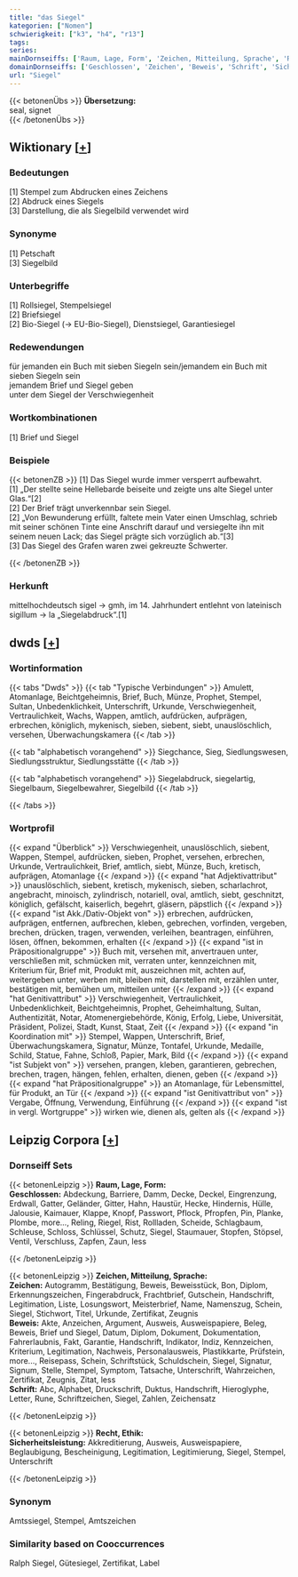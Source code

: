 ```yaml
---
title: "das Siegel"
kategorien: ["Nomen"]
schwierigkeit: ["k3", "h4", "r13"]
tags:
series:
mainDornseiffs: ['Raum, Lage, Form', 'Zeichen, Mitteilung, Sprache', 'Recht, Ethik']
domainDornseiffs: ['Geschlossen', 'Zeichen', 'Beweis', 'Schrift', 'Sicherheitsleistung']
url: "Siegel"
---
```


{{< betonenÜbs >}}
**Übersetzung:**  
seal, signet  
{{< /betonenÜbs >}}

## Wiktionary [[+](https://de.wiktionary.org/wiki/Siegel)]

### Bedeutungen
[1] Stempel zum Abdrucken eines Zeichens  
[2] Abdruck eines Siegels  
[3] Darstellung, die als Siegelbild verwendet wird  

### Synonyme
[1] Petschaft  
[3] Siegelbild  

### Unterbegriffe
[1] Rollsiegel, Stempelsiegel  
[2] Briefsiegel  
[2] Bio-Siegel (→ EU-Bio-Siegel), Dienstsiegel, Garantiesiegel  

### Redewendungen
für jemanden ein Buch mit sieben Siegeln sein/jemandem ein Buch mit sieben Siegeln sein  
jemandem Brief und Siegel geben  
unter dem Siegel der Verschwiegenheit  

### Wortkombinationen
[1] Brief und Siegel  

### Beispiele
{{< betonenZB >}}
[1] Das Siegel wurde immer versperrt aufbewahrt.  
[1] „Der stellte seine Hellebarde beiseite und zeigte uns alte Siegel unter Glas.“[2]  
[2] Der Brief trägt unverkennbar sein Siegel.  
[2] „Von Bewunderung erfüllt, faltete mein Vater einen Umschlag, schrieb mit seiner schönen Tinte eine Anschrift darauf und versiegelte ihn mit seinem neuen Lack; das Siegel prägte sich vorzüglich ab.“[3]  
[3] Das Siegel des Grafen waren zwei gekreuzte Schwerter.  

{{< /betonenZB >}}
### Herkunft
mittelhochdeutsch sigel → gmh, im 14. Jahrhundert entlehnt von lateinisch sigillum → la „Siegelabdruck“.[1]  



## dwds [[+](https://www.dwds.de/wb/Siegel)]

### Wortinformation
{{< tabs "Dwds" >}}
{{< tab "Typische Verbindungen" >}}
Amulett, Atomanlage, Beichtgeheimnis, Brief, Buch, Münze, Prophet, Stempel, Sultan, Unbedenklichkeit, Unterschrift, Urkunde, Verschwiegenheit, Vertraulichkeit, Wachs, Wappen, amtlich, aufdrücken, aufprägen, erbrechen, königlich, mykenisch, sieben, siebent, siebt, unauslöschlich, versehen, Überwachungskamera
{{< /tab >}}

{{< tab "alphabetisch vorangehend" >}}
Siegchance, Sieg, Siedlungswesen, Siedlungsstruktur, Siedlungsstätte
{{< /tab >}}

{{< tab "alphabetisch vorangehend" >}}
Siegelabdruck, siegelartig, Siegelbaum, Siegelbewahrer, Siegelbild
{{< /tab >}}

{{< /tabs >}}

### Wortprofil
{{< expand "Überblick" >}} Verschwiegenheit, unauslöschlich, siebent, Wappen, Stempel, aufdrücken, sieben, Prophet, versehen, erbrechen, Urkunde, Vertraulichkeit, Brief, amtlich, siebt, Münze, Buch, kretisch, aufprägen, Atomanlage {{< /expand >}}
{{< expand "hat Adjektivattribut" >}} unauslöschlich, siebent, kretisch, mykenisch, sieben, scharlachrot, angebracht, minoisch, zylindrisch, notariell, oval, amtlich, siebt, geschnitzt, königlich, gefälscht, kaiserlich, begehrt, gläsern, päpstlich {{< /expand >}}
{{< expand "ist Akk./Dativ-Objekt von" >}} erbrechen, aufdrücken, aufprägen, entfernen, aufbrechen, kleben, gebrechen, vorfinden, vergeben, brechen, drücken, tragen, verwenden, verleihen, beantragen, einführen, lösen, öffnen, bekommen, erhalten {{< /expand >}}
{{< expand "ist in Präpositionalgruppe" >}} Buch mit, versehen mit, anvertrauen unter, verschließen mit, schmücken mit, verraten unter, kennzeichnen mit, Kriterium für, Brief mit, Produkt mit, auszeichnen mit, achten auf, weitergeben unter, werben mit, bleiben mit, darstellen mit, erzählen unter, bestätigen mit, bemühen um, mitteilen unter {{< /expand >}}
{{< expand "hat Genitivattribut" >}} Verschwiegenheit, Vertraulichkeit, Unbedenklichkeit, Beichtgeheimnis, Prophet, Geheimhaltung, Sultan, Authentizität, Notar, Atomenergiebehörde, König, Erfolg, Liebe, Universität, Präsident, Polizei, Stadt, Kunst, Staat, Zeit {{< /expand >}}
{{< expand "in Koordination mit" >}} Stempel, Wappen, Unterschrift, Brief, Überwachungskamera, Signatur, Münze, Tontafel, Urkunde, Medaille, Schild, Statue, Fahne, Schloß, Papier, Mark, Bild {{< /expand >}}
{{< expand "ist Subjekt von" >}} versehen, prangen, kleben, garantieren, gebrechen, brechen, tragen, hängen, fehlen, erhalten, dienen, geben {{< /expand >}}
{{< expand "hat Präpositionalgruppe" >}} an Atomanlage, für Lebensmittel, für Produkt, an Tür {{< /expand >}}
{{< expand "ist Genitivattribut von" >}} Vergabe, Öffnung, Verwendung, Einführung {{< /expand >}}
{{< expand "ist in vergl. Wortgruppe" >}} wirken wie, dienen als, gelten als {{< /expand >}}

## Leipzig Corpora [[+](https://corpora.uni-leipzig.de/en/res?word=Siegel&corpusId=deu_newscrawl-public_2018)]

### Dornseiff Sets
{{< betonenLeipzig >}}
**Raum, Lage, Form:**  
**Geschlossen:** Abdeckung, Barriere, Damm, Decke, Deckel, Eingrenzung, Erdwall, Gatter, Geländer, Gitter, Hahn, Haustür, Hecke, Hindernis, Hülle, Jalousie, Kaimauer, Klappe, Knopf, Passwort, Pflock, Pfropfen, Pin, Planke, Plombe, more..., Reling, Riegel, Rist, Rollladen, Scheide, Schlagbaum, Schleuse, Schloss, Schlüssel, Schutz, Siegel, Staumauer, Stopfen, Stöpsel, Ventil, Verschluss, Zapfen, Zaun, less  

{{< /betonenLeipzig >}}


{{< betonenLeipzig >}}
**Zeichen, Mitteilung, Sprache:**  
**Zeichen:** Autogramm, Bestätigung, Beweis, Beweisstück, Bon, Diplom, Erkennungszeichen, Fingerabdruck, Frachtbrief, Gutschein, Handschrift, Legitimation, Liste, Losungswort, Meisterbrief, Name, Namenszug, Schein, Siegel, Stichwort, Titel, Urkunde, Zertifikat, Zeugnis  
**Beweis:** Akte, Anzeichen, Argument, Ausweis, Ausweispapiere, Beleg, Beweis, Brief und Siegel, Datum, Diplom, Dokument, Dokumentation, Fahrerlaubnis, Fakt, Garantie, Handschrift, Indikator, Indiz, Kennzeichen, Kriterium, Legitimation, Nachweis, Personalausweis, Plastikkarte, Prüfstein, more..., Reisepass, Schein, Schriftstück, Schuldschein, Siegel, Signatur, Signum, Stelle, Stempel, Symptom, Tatsache, Unterschrift, Wahrzeichen, Zertifikat, Zeugnis, Zitat, less  
**Schrift:** Abc, Alphabet, Druckschrift, Duktus, Handschrift, Hieroglyphe, Letter, Rune, Schriftzeichen, Siegel, Zahlen, Zeichensatz  

{{< /betonenLeipzig >}}


{{< betonenLeipzig >}}
**Recht, Ethik:**  
**Sicherheitsleistung:** Akkreditierung, Ausweis, Ausweispapiere, Beglaubigung, Bescheinigung, Legitimation, Legitimierung, Siegel, Stempel, Unterschrift  

{{< /betonenLeipzig >}}

### Synonym
Amtssiegel, Stempel, Amtszeichen


### Similarity based on Cooccurrences
Ralph Siegel, Gütesiegel, Zertifikat, Label

